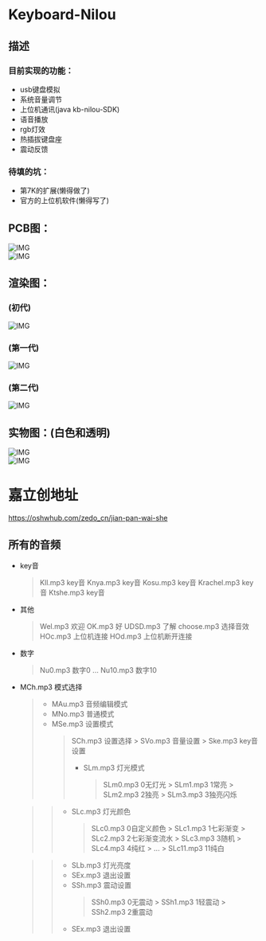 # Keyboard-Nilou  
 
## 描述  
### 目前实现的功能：  
* usb键盘模拟  
* 系统音量调节  
* 上位机通讯(java kb-nilou-SDK)  
* 语音播放  
* rgb灯效  
* 热插拔键盘座  
* 震动反馈  

### 待填的坑：
* 第7K的扩展(懒得做了)  
* 官方的上位机软件(懒得写了)  
 

## PCB图：  
![IMG](/img/pcb-1.jpg)  
![IMG](/img/pcb-2.jpg)  

 

## 渲染图：  

### (初代)  
 ![IMG](/img/v1-1.png)  

### (第一代)  
 ![IMG](/img/v1.1-1.png)  
 

### (第二代)  
 ![IMG](/img/v2-1.png)  
 

## 实物图：(白色和透明)  
 ![IMG](/img/IMG_20230309_190019.jpg)  
 ![IMG](/img/IMG_20230309_190137.jpg)  

# 嘉立创地址
https://oshwhub.com/zedo_cn/jian-pan-wai-she


## 所有的音频


* key音
    > Kll.mp3  key音
    > Knya.mp3  key音
    > Kosu.mp3  key音
    > Krachel.mp3  key音
    > Ktshe.mp3  key音
* 其他
    > Wel.mp3  欢迎
    > OK.mp3  好
    > UDSD.mp3  了解
    > choose.mp3  选择音效
    > HOc.mp3  上位机连接
    > HOd.mp3  上位机断开连接
* 数字
    > Nu0.mp3  数字0
    > ...
    > Nu10.mp3  数字10


* MCh.mp3  模式选择
    > * MAu.mp3  音频编辑模式
    > * MNo.mp3  普通模式
    > * MSe.mp3  设置模式
    >   > SCh.mp3  设置选择
        > SVo.mp3  音量设置
        > Ske.mp3  key音设置
    >   > * SLm.mp3  灯光模式
    >   >   > SLm0.mp3  0无灯光
            > SLm1.mp3  1常亮
            > SLm2.mp3  2独亮
            > SLm3.mp3  3独亮闪烁

    >   > * SLc.mp3  灯光颜色
    >   >   > SLc0.mp3  0自定义颜色
            > SLc1.mp3  1七彩渐变
            > SLc2.mp3  2七彩渐变流水
            > SLc3.mp3  3随机
            > SLc4.mp3  4纯红
            > ...
            > SLc11.mp3  11纯白

    >   > * SLb.mp3  灯光亮度
    >   > * SEx.mp3  退出设置
    >   > * SSh.mp3  震动设置
    >   >   > SSh0.mp3  0无震动
            > SSh1.mp3  1轻震动
            > SSh2.mp3  2重震动
    >   > * SEx.mp3  退出设置


